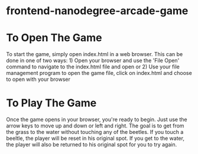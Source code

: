 frontend-nanodegree-arcade-game
===============================

To Open The Game
================

To start the game, simply open index.html in a web browser. This can be done in one of two ways: 
	1) Open your browser and use the 'File Open' command to navigate to the index.html file and open or
	2) Use your file management program to open the game file, click on index.html and choose to open with your browser

To Play The Game
================

Once the game opens in your browser, you're ready to begin. Just use the arrow keys to move up and down or left and 
right. The goal is to get from the grass to the water without touching any of the beetles. If you touch a beeltle, the
player will be reset in his original spot. If you get to the water, the player will also be returned to his original
spot for you to try again. 
